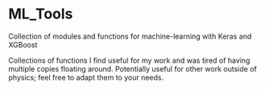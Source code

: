 # ML_Tools
Collection of modules and functions for machine-learning with Keras and XGBoost

Collections of functions I find useful for my work and was tired of having multiple copies floating around. Potentially useful for other work outside of physics; feel free to adapt them to your needs.
